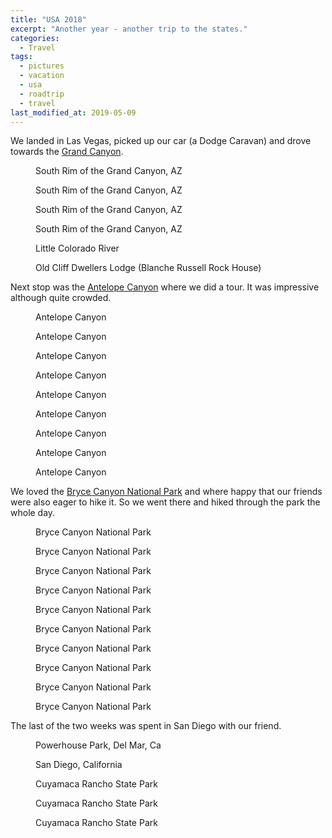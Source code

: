 ```yaml
---
title: "USA 2018"
excerpt: "Another year - another trip to the states."
categories:
  - Travel
tags:
  - pictures
  - vacation
  - usa
  - roadtrip
  - travel
last_modified_at: 2019-05-09
---
```


We landed in Las Vegas, picked up our car (a Dodge Caravan) and drove towards the [Grand Canyon](https://www.nps.gov/grca/index.htm).

<figure class="align-center"><a href="https://www.instagram.com/p/Bo8BbKyjK3r/"><img src="{{ '/assets/images/usa2018/IMG_5625.jpg' | absolute_url }}" alt=""></a><figcaption>South Rim of the Grand Canyon, AZ</figcaption></figure>
<figure class="align-center"><a href="https://www.instagram.com/p/Bo8BbKyjK3r/"><img src="{{ '/assets/images/usa2018/IMG_5636.jpg' | absolute_url }}" alt=""></a><figcaption>South Rim of the Grand Canyon, AZ</figcaption></figure>
<figure class="align-center"><a href="https://www.instagram.com/p/Bo8BbKyjK3r/"><img src="{{ '/assets/images/usa2018/IMG_5647.jpg' | absolute_url }}" alt=""></a><figcaption>South Rim of the Grand Canyon, AZ</figcaption></figure>
<figure class="align-center"><a href="https://www.instagram.com/p/Bo8BbKyjK3r/"><img src="{{ '/assets/images/usa2018/IMG_5650.jpg' | absolute_url }}" alt=""></a><figcaption>South Rim of the Grand Canyon, AZ</figcaption></figure>
<figure class="align-center"><a href="https://www.instagram.com/p/Bo9M4m_jipi/"><img src="{{ '/assets/images/usa2018/IMG_5652.jpg' | absolute_url }}" alt=""></a><figcaption>Little Colorado River</figcaption></figure>
<figure class="align-center"><a href="https://www.instagram.com/p/Bo_qP3LDhGw/"><img src="{{ '/assets/images/usa2018/IMG_5669.jpg' | absolute_url }}" alt=""></a><figcaption>Old Cliff Dwellers Lodge (Blanche Russell Rock House)</figcaption></figure>

Next stop was the [Antelope Canyon](https://www.visitarizona.com/uniquely-az/parks-and-monuments/antelope-canyon) where we did a tour. It was impressive although quite crowded.

<figure class="align-center"><a href="https://www.instagram.com/p/BpEECURjKO4/"><img src="{{ '/assets/images/usa2018/IMG_5690.jpg' | absolute_url }}" alt=""></a><figcaption>Antelope Canyon</figcaption></figure>
<figure class="align-center"><a href="https://www.instagram.com/p/BpEECURjKO4/"><img src="{{ '/assets/images/usa2018/IMG_5696.jpg' | absolute_url }}" alt=""></a><figcaption>Antelope Canyon</figcaption></figure>
<figure class="align-center"><a href="https://www.instagram.com/p/BpEECURjKO4/"><img src="{{ '/assets/images/usa2018/IMG_5718.jpg' | absolute_url }}" alt=""></a><figcaption>Antelope Canyon</figcaption></figure>
<figure class="align-center"><a href="https://www.instagram.com/p/BpEECURjKO4/"><img src="{{ '/assets/images/usa2018/IMG_5724.jpg' | absolute_url }}" alt=""></a><figcaption>Antelope Canyon</figcaption></figure>
<figure class="align-center"><a href="https://www.instagram.com/p/BpEECURjKO4/"><img src="{{ '/assets/images/usa2018/IMG_5753.jpg' | absolute_url }}" alt=""></a><figcaption>Antelope Canyon</figcaption></figure>
<figure class="align-center"><a href="https://www.instagram.com/p/BpEECURjKO4/"><img src="{{ '/assets/images/usa2018/IMG_5765.jpg' | absolute_url }}" alt=""></a><figcaption>Antelope Canyon</figcaption></figure>
<figure class="align-center"><a href="https://www.instagram.com/p/BpEECURjKO4/"><img src="{{ '/assets/images/usa2018/IMG_5774.jpg' | absolute_url }}" alt=""></a><figcaption>Antelope Canyon</figcaption></figure>
<figure class="align-center"><a href="https://www.instagram.com/p/BpEECURjKO4/"><img src="{{ '/assets/images/usa2018/IMG_5782.jpg' | absolute_url }}" alt=""></a><figcaption>Antelope Canyon</figcaption></figure>
<figure class="align-center"><a href="https://www.instagram.com/p/BpEECURjKO4/"><img src="{{ '/assets/images/usa2018/IMG_5787.jpg' | absolute_url }}" alt=""></a><figcaption>Antelope Canyon</figcaption></figure>

We loved the [Bryce Canyon National Park](https://www.nps.gov/brca/index.htm) and where happy that our friends were also eager to hike it.
So we went there and hiked through the park the whole day.

<figure class="align-center"><a href="https://www.instagram.com/p/BpFZ4fuDU9D/"><img src="{{ '/assets/images/usa2018/IMG_5828.jpg' | absolute_url }}" alt=""></a><figcaption>Bryce Canyon National Park</figcaption></figure>
<figure class="align-center"><a href="https://www.instagram.com/p/BpFZ4fuDU9D/"><img src="{{ '/assets/images/usa2018/IMG_5830.jpg' | absolute_url }}" alt=""></a><figcaption>Bryce Canyon National Park</figcaption></figure>
<figure class="align-center"><a href="https://www.instagram.com/p/BpFZ4fuDU9D/"><img src="{{ '/assets/images/usa2018/IMG_5834.jpg' | absolute_url }}" alt=""></a><figcaption>Bryce Canyon National Park</figcaption></figure>
<figure class="align-center"><a href="https://www.instagram.com/p/BpJEYZ8je3U/"><img src="{{ '/assets/images/usa2018/IMG_5852.jpg' | absolute_url }}" alt=""></a><figcaption>Bryce Canyon National Park</figcaption></figure>
<figure class="align-center"><a href="https://www.instagram.com/p/BpJEYZ8je3U/"><img src="{{ '/assets/images/usa2018/IMG_5861.jpg' | absolute_url }}" alt=""></a><figcaption>Bryce Canyon National Park</figcaption></figure>
<figure class="align-center"><a href="https://www.instagram.com/p/BpJEYZ8je3U/"><img src="{{ '/assets/images/usa2018/IMG_5863.jpg' | absolute_url }}" alt=""></a><figcaption>Bryce Canyon National Park</figcaption></figure>
<figure class="align-center"><a href="https://www.instagram.com/p/BpJEYZ8je3U/"><img src="{{ '/assets/images/usa2018/IMG_5867.jpg' | absolute_url }}" alt=""></a><figcaption>Bryce Canyon National Park</figcaption></figure>
<figure class="align-center"><a href="https://www.instagram.com/p/BpFZ4fuDU9D/"><img src="{{ '/assets/images/usa2018/IMG_5870.jpg' | absolute_url }}" alt=""></a><figcaption>Bryce Canyon National Park</figcaption></figure>
<figure class="align-center"><a href="https://www.instagram.com/p/BpFZ4fuDU9D/"><img src="{{ '/assets/images/usa2018/IMG_5876.jpg' | absolute_url }}" alt=""></a><figcaption>Bryce Canyon National Park</figcaption></figure>
<figure class="align-center"><a href="https://www.instagram.com/p/BpFZ4fuDU9D/"><img src="{{ '/assets/images/usa2018/IMG_5878.jpg' | absolute_url }}" alt=""></a><figcaption>Bryce Canyon National Park</figcaption></figure>

The last of the two weeks was spent in San Diego with our friend.

<figure class="align-center"><a href="https://www.instagram.com/p/BpPmylDjZIf/"><img src="{{ '/assets/images/usa2018/IMG_5911.jpg' | absolute_url }}" alt=""></a><figcaption>Powerhouse Park, Del Mar, Ca</figcaption></figure>
<figure class="align-center"><a href="https://www.instagram.com/p/BpQ1Kl7jxdw/"><img src="{{ '/assets/images/usa2018/IMG_5917.jpg' | absolute_url }}" alt=""></a><figcaption>San Diego, California</figcaption></figure>
<figure class="align-center"><a href="https://www.instagram.com/p/BpaIrBGDmYN/"><img src="{{ '/assets/images/usa2018/IMG_5945.jpg' | absolute_url }}" alt=""></a><figcaption>Cuyamaca Rancho State Park</figcaption></figure>
<figure class="align-center"><a href="https://www.instagram.com/p/BpaIrBGDmYN/"><img src="{{ '/assets/images/usa2018/IMG_5954.jpg' | absolute_url }}" alt=""></a><figcaption>Cuyamaca Rancho State Park</figcaption></figure>
<figure class="align-center"><a href="https://www.instagram.com/p/BpaIrBGDmYN/"><img src="{{ '/assets/images/usa2018/IMG_5960.jpg' | absolute_url }}" alt=""></a><figcaption>Cuyamaca Rancho State Park</figcaption></figure>
